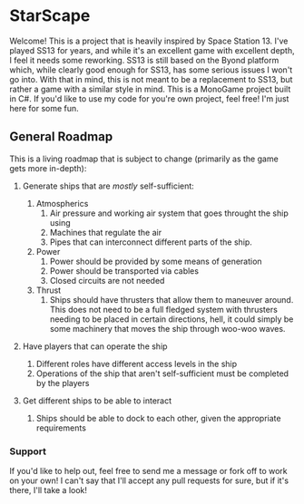 # StarScape

Welcome! This is a project that is heavily inspired by Space Station 13. I've played SS13 for years, and while it's an excellent game with excellent depth, I feel it needs some reworking. SS13 is still based on the Byond platform which, while clearly good enough for SS13, has some serious issues I won't go into. With that in mind, this is not meant to be a replacement to SS13, but rather a game with a similar style in mind. This is a MonoGame project built in C#. If you'd like to use my code for you're own project, feel free! I'm just here for some fun.

## General Roadmap

This is a living roadmap that is subject to change (primarily as the game gets more in-depth):

1. Generate ships that are *mostly* self-sufficient:
    1. Atmospherics
        1. Air pressure and working air system that goes throught the ship using
        2. Machines that regulate the air
        3. Pipes that can interconnect different parts of the ship.
    2. Power
        1. Power should be provided by some means of generation
        2. Power should be transported via cables
        3. Closed circuits are not needed
    3. Thrust
        1. Ships should have thrusters that allow them to maneuver around. This does not need to be a full fledged system with thrusters needing to be placed in certain directions, hell, it could simply be some machinery that moves the ship through woo-woo waves.

2. Have players that can operate the ship
    1. Different roles have different access levels in the ship
    2. Operations of the ship that aren't self-sufficient must be completed by the players

3. Get different ships to be able to interact
    1. Ships should be able to dock to each other, given the appropriate requirements
    
### Support

If you'd like to help out, feel free to send me a message or fork off to work on your own! I can't say that I'll accept any pull requests for sure, but if it's there, I'll take a look!
